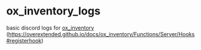 # ox_inventory_logs
basic discord logs for [ox_inventory](https://github.com/overextended/ox_inventory)
(https://overextended.github.io/docs/ox_inventory/Functions/Server/Hooks#registerhook)
